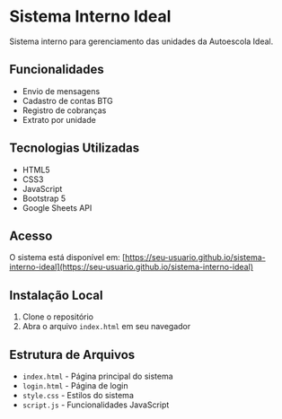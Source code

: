 # Sistema Interno Ideal

Sistema interno para gerenciamento das unidades da Autoescola Ideal.

## Funcionalidades

- Envio de mensagens
- Cadastro de contas BTG
- Registro de cobranças
- Extrato por unidade

## Tecnologias Utilizadas

- HTML5
- CSS3
- JavaScript
- Bootstrap 5
- Google Sheets API

## Acesso

O sistema está disponível em: [https://seu-usuario.github.io/sistema-interno-ideal](https://seu-usuario.github.io/sistema-interno-ideal)

## Instalação Local

1. Clone o repositório
2. Abra o arquivo `index.html` em seu navegador

## Estrutura de Arquivos

- `index.html` - Página principal do sistema
- `login.html` - Página de login
- `style.css` - Estilos do sistema
- `script.js` - Funcionalidades JavaScript
  
